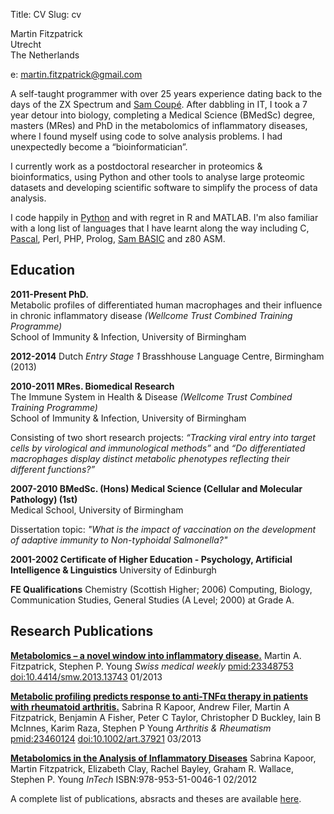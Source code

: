 Title: CV
Slug: cv

Martin Fitzpatrick  
Utrecht  
The Netherlands  

e: [martin.fitzpatrick@gmail.com](mailto:martin.fitzpatrick@gmail.com)  


A self-taught programmer with over 25 years experience dating back to the days of the
ZX Spectrum and [Sam Coupé](/tag/samcoupe). After dabbling in IT, I took a 7 year detour into biology, 
completing a Medical Science (BMedSc) degree, masters (MRes) and PhD in the metabolomics 
of inflammatory diseases, where I found myself using code to solve analysis problems. 
I had unexpectedly become a “bioinformatician”.

I currently work as a postdoctoral researcher in proteomics & bioinformatics, using Python 
and other tools to analyse large proteomic datasets and developing scientific software to 
simplify the process of data analysis.

I code happily in [Python](/tag/python) and with regret in R and MATLAB. I'm also familiar with a long 
list of languages that I have learnt along the way including C, 
[Pascal](/tag/pascal), Perl, PHP, Prolog, [Sam BASIC](/tag/samcoupe) and z80 ASM.



## Education

**2011-Present PhD.**  
Metabolic profiles of differentiated human macrophages and their influence in chronic inflammatory disease *(Wellcome Trust Combined Training Programme)*  
School of Immunity & Infection, University of Birmingham

**2012-2014** Dutch *Entry Stage 1* Brasshhouse Language Centre, Birmingham (2013)


**2010-2011 MRes. Biomedical Research**  
The Immune System in Health & Disease *(Wellcome Trust Combined Training Programme)*  
School of Immunity & Infection, University of Birmingham

Consisting of two short research projects: *“Tracking viral entry into target cells by virological and immunological methods”* and *“Do differentiated macrophages display distinct metabolic phenotypes reflecting their different functions?”*

**2007-2010 BMedSc. (Hons) Medical Science (Cellular and Molecular Pathology) (1st)**  
Medical School, University of Birmingham  

Dissertation topic: *"What is the impact of vaccination on the development of adaptive immunity to Non-typhoidal Salmonella?"*

**2001-2002	Certificate of Higher Education - Psychology, Artificial Intelligence & Linguistics**
University of Edinburgh

**FE Qualifications**
Chemistry (Scottish Higher; 2006)  Computing, Biology, Communication Studies, General Studies (A Level; 2000) at Grade A.


## Research Publications

[**Metabolomics – a novel window into inflammatory disease.**](http://www.smw.ch/content/smw-2013-13743/)
Martin A. Fitzpatrick, Stephen P. Young
*Swiss medical weekly* [pmid:23348753](http://www.ncbi.nlm.nih.gov/pubmed/23348753) [doi:10.4414/smw.2013.13743](http://dx.doi.org/10.4414/smw.2013.13743) 01/2013

[**Metabolic profiling predicts response to anti-TNFα therapy in patients with rheumatoid arthritis.**](http://onlinelibrary.wiley.com/doi/10.1002/art.37921/abstract)
Sabrina R Kapoor, Andrew Filer, Martin A Fitzpatrick, Benjamin A Fisher, Peter C Taylor, Christopher D Buckley, Iain B McInnes, Karim Raza, Stephen P Young
*Arthritis & Rheumatism* [pmid:23460124](http://www.ncbi.nlm.nih.gov/pubmed/23460124) [doi:10.1002/art.37921](http://dx.doi.org/10.1002/art.37921) 03/2013

[**Metabolomics in the Analysis of Inflammatory Diseases**](http://www.intechopen.com/books/metabolomics/metabolomics-in-the-analysis-of-inflammatory-diseases)
Sabrina Kapoor, Martin Fitzpatrick, Elizabeth Clay, Rachel Bayley, Graham R. Wallace, Stephen P. Young 
*InTech* ISBN:978-953-51-0046-1 02/2012 

A complete list of publications, absracts and theses are available [here][publications].




[metapath]: https://github.com/mfitzp/metapath
[publications]: http://martinfitzpatrick.name/publications



[email]: mailto:martin@mfitzp.io
[github]: https://github.com/mfitzp
[stackoverflow]: http://stackoverflow.com/users/754456/mfitzp
[udemy]: https://www.udemy.com/u/martinfitzpatrick4/
[youtube]: https://www.youtube.com/channel/UCMW4KwSlygaDef0tgqPjbRQ
[teachable]: http://mfitzp.teachable.com/

[codementor]: https://www.codementor.io/mfitzp
[hackhands]: https://hackhands.com/mfitzp

[twitter]: https://twitter.com/mfitzp
[linkedin]: https://uk.linkedin.com/in/martinfitzp

[orcid]: http://orcid.org/0000-0002-0695-1988
[researchgate]: https://www.researchgate.net/profile/Martin_Fitzpatrick/

